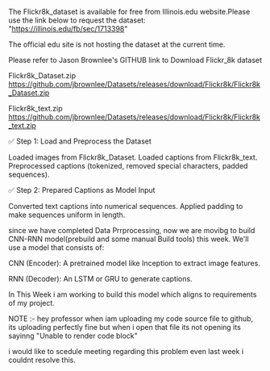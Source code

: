The Flickr8k_dataset is available for free from Illinois.edu website.Please use the link below to request the dataset: "https://illinois.edu/fb/sec/1713398"

The official edu site is not hosting the dataset at the current time.

Please refer to Jason Brownlee's GITHUB link to Download Flickr_8k dataset

Flickr8k_Dataset.zip https://github.com/jbrownlee/Datasets/releases/download/Flickr8k/Flickr8k_Dataset.zip

Flickr8k_text.zip https://github.com/jbrownlee/Datasets/releases/download/Flickr8k/Flickr8k_text.zip

✅ Step 1: Load and Preprocess the Dataset

Loaded images from Flickr8k_Dataset.
Loaded captions from Flickr8k_text.
Preprocessed captions (tokenized, removed special characters, padded sequences).


✅ Step 2: Prepared Captions as Model Input

Converted text captions into numerical sequences.
Applied padding to make sequences uniform in length.

since we have completed Data Prrprocessing, now we are movibg to build CNN-RNN model(prebuild and some manual Build tools) this week.
We'll use a model that consists of:

CNN (Encoder): A pretrained model like Inception to extract image features.

RNN (Decoder): An LSTM or GRU to generate captions.

In This Week i am working to build this model which aligns to requirements of my project.


NOTE :-
hey professor when iam uploading my code source file to github, its uploading perfectly fine but when i open that file its not opening its sayinng "Unable to render code block"

i would like to scedule meeting regarding this problem even last week i couldnt resolve this.

